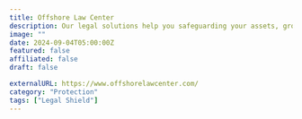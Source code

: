 ```yaml
---
title: Offshore Law Center
description: Our legal solutions help you safeguarding your assets, grow your business and internationalize your life.
image: ""
date: 2024-09-04T05:00:00Z
featured: false
affiliated: false
draft: false

externalURL: https://www.offshorelawcenter.com/
category: "Protection"
tags: ["Legal Shield"]
---
```

